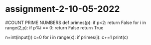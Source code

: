 # assignment-2-10-05-2022
#COUNT PRIME NUMBERS
def primes(p):
    if p<2:
          return False
    for i in range(2,p):
        if p%i == 0:
            return False
    return True
        
n=int(input())
c=0
for i in range(x):
      if primes(i):
            c+=1
print(c)
